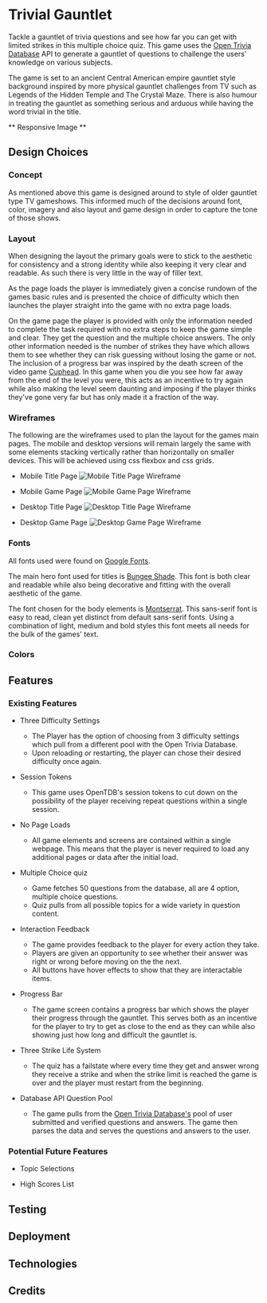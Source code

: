 # Trivial Gauntlet #
Tackle a gauntlet of trivia questions and see how far you can get with limited strikes in this multiple choice quiz. This game uses the [Open Trivia Database](https://opentdb.com/) API to generate a gauntlet of questions to challenge the users' knowledge on various subjects. 

The game is set to an ancient Central American empire gauntlet style background inspired by more physical gauntlet challenges from TV such as Legends of the Hidden Temple and The Crystal Maze. There is also humour in treating the gauntlet as something serious and arduous while having the word trivial in the title.

** Responsive Image **

## Design Choices ##
### Concept ###
As mentioned above this game is designed around to style of older gauntlet type TV gameshows. This informed much of the decisions around font, color, imagery and also layout and game design in order to capture the tone of those shows.

### Layout ###
When designing the layout the primary goals were to stick to the aesthetic for consistency and a strong identity while also keeping it very clear and readable. As such there is very little in the way of filler text.

As the page loads the player is immediately given a concise rundown of the games basic rules and is presented the choice of difficulty which then launches the player straight into the game with no extra page loads.

On the game page the player is provided with only the information needed to complete the task required with no extra steps to keep the game simple and clear. They get the question and the multiple choice answers. The only other information needed is the number of strikes they have which allows them to see whether they can risk guessing without losing the game or not. The inclusion of a progress bar was inspired by the death screen of the video game [Cuphead](https://preview.redd.it/10d3dy3nj8801.png?width=640&crop=smart&auto=webp&s=6f2c6a7f461d41b401aaea2f5f860bf4353c9873). In this game when you die you see how far away from the end of the level you were, this acts as an incentive to try again while also making the level seem daunting and imposing if the player thinks they've gone very far but has only made it a fraction of the way.

### Wireframes ###
The following are the wireframes used to plan the layout for the games main pages. The mobile and desktop versions will remain largely the same with some elements stacking vertically rather than horizontally on smaller devices. This will be achieved using css flexbox and css grids.
- Mobile Title Page
![Mobile Title Page Wireframe](docs/wireframes/mobile-titlescreen-wireframe.png)

- Mobile Game Page
![Mobile Game Page Wireframe](docs/wireframes/mobile-gamescreen-wireframe.png)

- Desktop Title Page
![Desktop Title Page Wireframe](docs/wireframes/desktop-titlescreen-wireframe.png)

- Desktop Game Page
![Desktop Game Page Wireframe](docs/wireframes/desktop-gamescreen-wireframe.png)

### Fonts ###
All fonts used were found on [Google Fonts](https://fonts.google.com/).

The main hero font used for titles is [Bungee Shade](https://fonts.google.com/specimen/Bungee+Shade). This font is both clear and readable while also being decorative and fitting with the overall aesthetic of the game.

The font chosen for the body elements is [Montserrat](https://fonts.google.com/specimen/Montserrat). This sans-serif font is easy to read, clean yet distinct from default sans-serif fonts. Using a combination of light, medium and bold styles this font meets all needs for the bulk of the games' text.
### Colors ###

## Features ##
### Existing Features ###
- Three Difficulty Settings
    - The Player has the option of choosing from 3 difficulty settings which pull from a different pool with the Open Trivia Database. 
    - Upon reloading or restarting, the player can chose their desired difficulty once again.

- Session Tokens
    - This game uses OpenTDB's session tokens to cut down on the possibility of the player receiving repeat questions within a single session.

- No Page Loads 
    - All game elements and screens are contained within a single webpage. This means that the player is never required to load any additional pages or data after the initial load.

- Multiple Choice quiz
    - Game fetches 50 questions from the database, all are 4 option, multiple choice questions.
    - Quiz pulls from all possible topics for a wide variety in question content.

- Interaction Feedback
    - The game provides feedback to the player for every action they take.
    - Players are given an opportunity to see whether their answer was right or wrong before moving on the the next.
    - All buttons have hover effects to show that they are interactable items.

- Progress Bar
    - The game screen contains a progress bar which shows the player their progress through the gauntlet. This serves both as an incentive for the player to try to get as close to the end as they can while also showing just how long and difficult the gauntlet is.

- Three Strike Life System
    - The quiz has a failstate where every time they get and answer wrong they receive a strike and when the strike limit is reached the game is over and the player must restart from the beginning.

- Database API Question Pool
    - The game pulls from the [Open Trivia Database's](https://opentdb.com/) pool of user submitted and verified questions and answers. The game then parses the data and serves the questions and answers to the user.

### Potential Future Features
- Topic Selections

- High Scores List

## Testing ##


## Deployment ##


## Technologies ##


## Credits ##